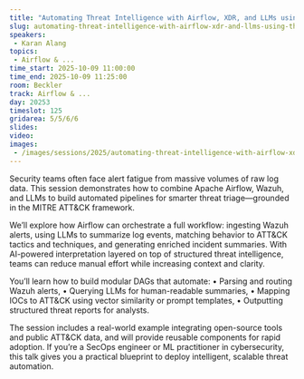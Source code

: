 ```yaml
---
title: "Automating Threat Intelligence with Airflow, XDR, and LLMs using the MITRE ATT&CK Framework"
slug: automating-threat-intelligence-with-airflow-xdr-and-llms-using-the-mitre-att-ck-framework
speakers:
 - Karan Alang
topics:
 - Airflow & ...
time_start: 2025-10-09 11:00:00
time_end: 2025-10-09 11:25:00
room: Beckler
track: Airflow & ...
day: 20253
timeslot: 125
gridarea: 5/5/6/6
slides:
video:
images:
 - /images/sessions/2025/automating-threat-intelligence-with-airflow-xdr-and-llms-using-the-mitre-att-ck-framework.png
---
```


Security teams often face alert fatigue from massive volumes of raw log data. This session demonstrates how to combine Apache Airflow, Wazuh, and LLMs to build automated pipelines for smarter threat triage—grounded in the MITRE ATT&CK framework.

We’ll explore how Airflow can orchestrate a full workflow: ingesting Wazuh alerts, using LLMs to summarize log events, matching behavior to ATT&CK tactics and techniques, and generating enriched incident summaries. With AI-powered interpretation layered on top of structured threat intelligence, teams can reduce manual effort while increasing context and clarity.

You’ll learn how to build modular DAGs that automate:
	•	Parsing and routing Wazuh alerts,
	•	Querying LLMs for human-readable summaries,
	•	Mapping IOCs to ATT&CK using vector similarity or prompt templates,
	•	Outputting structured threat reports for analysts.

The session includes a real-world example integrating open-source tools and public ATT&CK data, and will provide reusable components for rapid adoption. If you’re a SecOps engineer or ML practitioner in cybersecurity, this talk gives you a practical blueprint to deploy intelligent, scalable threat automation.